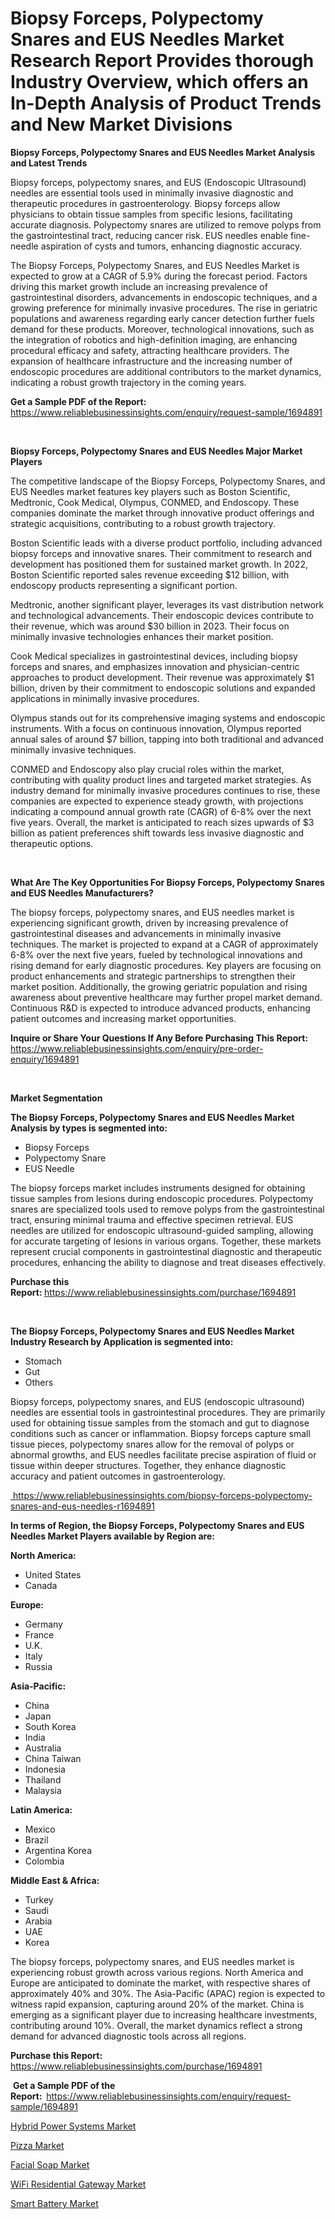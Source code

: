 <p><h1>Biopsy Forceps, Polypectomy Snares and EUS Needles Market Research Report Provides thorough Industry Overview, which offers an In-Depth Analysis of Product Trends and New Market Divisions</h1></p><p><strong>Biopsy Forceps, Polypectomy Snares and EUS Needles Market Analysis and Latest Trends</strong></p>
<p><p>Biopsy forceps, polypectomy snares, and EUS (Endoscopic Ultrasound) needles are essential tools used in minimally invasive diagnostic and therapeutic procedures in gastroenterology. Biopsy forceps allow physicians to obtain tissue samples from specific lesions, facilitating accurate diagnosis. Polypectomy snares are utilized to remove polyps from the gastrointestinal tract, reducing cancer risk. EUS needles enable fine-needle aspiration of cysts and tumors, enhancing diagnostic accuracy.</p><p>The Biopsy Forceps, Polypectomy Snares, and EUS Needles Market is expected to grow at a CAGR of 5.9% during the forecast period. Factors driving this market growth include an increasing prevalence of gastrointestinal disorders, advancements in endoscopic techniques, and a growing preference for minimally invasive procedures. The rise in geriatric populations and awareness regarding early cancer detection further fuels demand for these products. Moreover, technological innovations, such as the integration of robotics and high-definition imaging, are enhancing procedural efficacy and safety, attracting healthcare providers. The expansion of healthcare infrastructure and the increasing number of endoscopic procedures are additional contributors to the market dynamics, indicating a robust growth trajectory in the coming years.</p></p>
<p><strong>Get a Sample PDF of the Report:&nbsp;</strong> <a href="https://www.reliablebusinessinsights.com/enquiry/request-sample/1694891?utm_campaign=96&utm_medium=2&utm_source=Github&utm_content=ia&utm_term=06102024&utm_id=biopsy-forceps-polypectomy-snares-and-eus-needles">https://www.reliablebusinessinsights.com/enquiry/request-sample/1694891</a></p>
<p>&nbsp;</p>
<p><strong>Biopsy Forceps, Polypectomy Snares and EUS Needles Major Market Players</strong></p>
<p><p>The competitive landscape of the Biopsy Forceps, Polypectomy Snares, and EUS Needles market features key players such as Boston Scientific, Medtronic, Cook Medical, Olympus, CONMED, and Endoscopy. These companies dominate the market through innovative product offerings and strategic acquisitions, contributing to a robust growth trajectory.</p><p>Boston Scientific leads with a diverse product portfolio, including advanced biopsy forceps and innovative snares. Their commitment to research and development has positioned them for sustained market growth. In 2022, Boston Scientific reported sales revenue exceeding $12 billion, with endoscopy products representing a significant portion.</p><p>Medtronic, another significant player, leverages its vast distribution network and technological advancements. Their endoscopic devices contribute to their revenue, which was around $30 billion in 2023. Their focus on minimally invasive technologies enhances their market position.</p><p>Cook Medical specializes in gastrointestinal devices, including biopsy forceps and snares, and emphasizes innovation and physician-centric approaches to product development. Their revenue was approximately $1 billion, driven by their commitment to endoscopic solutions and expanded applications in minimally invasive procedures.</p><p>Olympus stands out for its comprehensive imaging systems and endoscopic instruments. With a focus on continuous innovation, Olympus reported annual sales of around $7 billion, tapping into both traditional and advanced minimally invasive techniques.</p><p>CONMED and Endoscopy also play crucial roles within the market, contributing with quality product lines and targeted market strategies. As industry demand for minimally invasive procedures continues to rise, these companies are expected to experience steady growth, with projections indicating a compound annual growth rate (CAGR) of 6-8% over the next five years. Overall, the market is anticipated to reach sizes upwards of $3 billion as patient preferences shift towards less invasive diagnostic and therapeutic options.</p></p>
<p>&nbsp;</p>
<p><strong>What Are The Key Opportunities For Biopsy Forceps, Polypectomy Snares and EUS Needles Manufacturers?</strong></p>
<p><p>The biopsy forceps, polypectomy snares, and EUS needles market is experiencing significant growth, driven by increasing prevalence of gastrointestinal diseases and advancements in minimally invasive techniques. The market is projected to expand at a CAGR of approximately 6-8% over the next five years, fueled by technological innovations and rising demand for early diagnostic procedures. Key players are focusing on product enhancements and strategic partnerships to strengthen their market position. Additionally, the growing geriatric population and rising awareness about preventive healthcare may further propel market demand. Continuous R&D is expected to introduce advanced products, enhancing patient outcomes and increasing market opportunities.</p></p>
<p><strong>Inquire or Share Your Questions If Any Before Purchasing This Report:</strong> <a href="https://www.reliablebusinessinsights.com/enquiry/pre-order-enquiry/1694891?utm_campaign=96&utm_medium=2&utm_source=Github&utm_content=ia&utm_term=06102024&utm_id=biopsy-forceps-polypectomy-snares-and-eus-needles">https://www.reliablebusinessinsights.com/enquiry/pre-order-enquiry/1694891</a></p>
<p>&nbsp;</p>
<p><strong>Market Segmentation</strong></p>
<p><strong>The Biopsy Forceps, Polypectomy Snares and EUS Needles Market Analysis by types is segmented into:</strong></p>
<p><ul><li>Biopsy Forceps</li><li>Polypectomy Snare</li><li>EUS Needle</li></ul></p>
<p><p>The biopsy forceps market includes instruments designed for obtaining tissue samples from lesions during endoscopic procedures. Polypectomy snares are specialized tools used to remove polyps from the gastrointestinal tract, ensuring minimal trauma and effective specimen retrieval. EUS needles are utilized for endoscopic ultrasound-guided sampling, allowing for accurate targeting of lesions in various organs. Together, these markets represent crucial components in gastrointestinal diagnostic and therapeutic procedures, enhancing the ability to diagnose and treat diseases effectively.</p></p>
<p><strong>Purchase this Report:&nbsp;</strong><a href="https://www.reliablebusinessinsights.com/purchase/1694891?utm_campaign=96&utm_medium=2&utm_source=Github&utm_content=ia&utm_term=06102024&utm_id=biopsy-forceps-polypectomy-snares-and-eus-needles">https://www.reliablebusinessinsights.com/purchase/1694891</a></p>
<p>&nbsp;</p>
<p><strong>The Biopsy Forceps, Polypectomy Snares and EUS Needles Market Industry Research by Application is segmented into:</strong></p>
<p><ul><li>Stomach</li><li>Gut</li><li>Others</li></ul></p>
<p><p>Biopsy forceps, polypectomy snares, and EUS (endoscopic ultrasound) needles are essential tools in gastrointestinal procedures. They are primarily used for obtaining tissue samples from the stomach and gut to diagnose conditions such as cancer or inflammation. Biopsy forceps capture small tissue pieces, polypectomy snares allow for the removal of polyps or abnormal growths, and EUS needles facilitate precise aspiration of fluid or tissue within deeper structures. Together, they enhance diagnostic accuracy and patient outcomes in gastroenterology.</p></p>
<p><a href="https://www.reliablebusinessinsights.com/biopsy-forceps-polypectomy-snares-and-eus-needles-r1694891?utm_campaign=96&utm_medium=2&utm_source=Github&utm_content=ia&utm_term=06102024&utm_id=biopsy-forceps-polypectomy-snares-and-eus-needles">&nbsp;https://www.reliablebusinessinsights.com/biopsy-forceps-polypectomy-snares-and-eus-needles-r1694891</a></p>
<p><strong>In terms of Region, the Biopsy Forceps, Polypectomy Snares and EUS Needles Market Players available by Region are:</strong></p>
<p>
    <p> <strong> North America: </strong>
        <ul>
            <li>United States</li>
            <li>Canada</li>
        </ul>
        </p> 
    <p> <strong> Europe: </strong>
        <ul>
            <li>Germany</li>
            <li>France</li>
            <li>U.K.</li>
            <li>Italy</li>
            <li>Russia</li>
        </ul>
        </p> 
    <p> <strong> Asia-Pacific: </strong>
        <ul>
            <li>China</li>
            <li>Japan</li>
            <li>South Korea</li>
            <li>India</li>
            <li>Australia</li>
            <li>China Taiwan</li>
            <li>Indonesia</li>
            <li>Thailand</li>
            <li>Malaysia</li>
        </ul>
        </p> 
    <p> <strong> Latin America: </strong>
        <ul>
            <li>Mexico</li>
            <li>Brazil</li>
            <li>Argentina Korea</li>
            <li>Colombia</li>
        </ul>
        </p> 
    <p> <strong> Middle East & Africa: </strong>
        <ul>
            <li>Turkey</li>
            <li>Saudi</li>
            <li>Arabia</li>
            <li>UAE</li>
            <li>Korea</li>
        </ul>
    </p>
    </p>
<p><p>The biopsy forceps, polypectomy snares, and EUS needles market is experiencing robust growth across various regions. North America and Europe are anticipated to dominate the market, with respective shares of approximately 40% and 30%. The Asia-Pacific (APAC) region is expected to witness rapid expansion, capturing around 20% of the market. China is emerging as a significant player due to increasing healthcare investments, contributing around 10%. Overall, the market dynamics reflect a strong demand for advanced diagnostic tools across all regions.</p></p>
<p><strong>Purchase this Report: </strong><a href="https://www.reliablebusinessinsights.com/purchase/1694891?utm_campaign=96&utm_medium=2&utm_source=Github&utm_content=ia&utm_term=06102024&utm_id=biopsy-forceps-polypectomy-snares-and-eus-needles">https://www.reliablebusinessinsights.com/purchase/1694891</a></p>
<p>&nbsp;<strong>Get a Sample PDF of the Report:&nbsp;&nbsp;</strong><a href="https://www.reliablebusinessinsights.com/enquiry/request-sample/1694891?utm_campaign=96&utm_medium=2&utm_source=Github&utm_content=ia&utm_term=06102024&utm_id=biopsy-forceps-polypectomy-snares-and-eus-needles">https://www.reliablebusinessinsights.com/enquiry/request-sample/1694891</a></p>
<p><strong></strong></p>
<p><p><a href="https://issuu.com/reportprime-2/docs/hybrid-power-systems-market-size-20_12b92d4cf06c46?utm_campaign=96&utm_medium=2&utm_source=Github&utm_content=ia&utm_term=06102024&utm_id=biopsy-forceps-polypectomy-snares-and-eus-needles">Hybrid Power Systems Market</a></p><p><a href="https://github.com/MegiMusaj575/Market-Research-Report-List-1/blob/main/pizza-market.md?utm_campaign=96&utm_medium=2&utm_source=Github&utm_content=ia&utm_term=06102024&utm_id=biopsy-forceps-polypectomy-snares-and-eus-needles">Pizza Market</a></p><p><a href="https://www.linkedin.com/pulse/facial-soap-market-evolution-key-trends-regional-dynamics-gxxte?utm_campaign=96&utm_medium=2&utm_source=Github&utm_content=ia&utm_term=06102024&utm_id=biopsy-forceps-polypectomy-snares-and-eus-needles">Facial Soap Market</a></p><p><a href="https://www.linkedin.com/pulse/wifi-residential-gateway-landscape-product-spectrum-market-3lwke?utm_campaign=96&utm_medium=2&utm_source=Github&utm_content=ia&utm_term=06102024&utm_id=biopsy-forceps-polypectomy-snares-and-eus-needles">WiFi Residential Gateway Market</a></p><p><a href="https://issuu.com/reportprime-2/docs/smart-battery-market-size-2030.pptx_320ca951c36ad1?utm_campaign=96&utm_medium=2&utm_source=Github&utm_content=ia&utm_term=06102024&utm_id=biopsy-forceps-polypectomy-snares-and-eus-needles">Smart Battery Market</a></p></p>